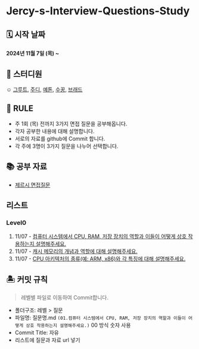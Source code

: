 # Jercy-s-Interview-Questions-Study
## 🗓 시작 날짜
#### 2024년 11월 7일 (목) ~

## 👥 스터디원
☺️ [그루트](https://github.com/Groot-94), [주디](https://github.com/Judy-999), [예톤](https://github.com/yeeton37), [수꿍](https://github.com/Jeon-Minsu), [브래드](https://github.com/bradheo65)

## 🐳 RULE
- 주 1회 (목) 전까지 3가지 면접 질문을 공부해옵니다.
- 각자 공부한 내용에 대해 설명합니다.
- 서로의 자료를 github에 Commit 합니다.
- 각 주에 3명이 3가지 질문을 나누어 선택합니다.
  
## 📚 공부 자료 
- [제르시 면접질문](https://github.com/JeaSungLEE/iOSInterviewquestions?tab=readme-ov-file)

## 리스트
### Level0
1. 11/07 - [컴퓨터 시스템에서 CPU, RAM, 저장 장치의 역할과 이들이 어떻게 상호 작용하는지 설명해주세요.](https://github.com/KTRJB/Jercy-s-Interview-Questions-Study/blob/main/01%20-%20Lv.0/01.%EC%BB%B4%ED%93%A8%ED%84%B0%20%EC%8B%9C%EC%8A%A4%ED%85%9C%EC%97%90%EC%84%9C%20CPU%2C%20RAM%2C%20%EC%A0%80%EC%9E%A5%20%EC%9E%A5%EC%B9%98%EC%9D%98%20%EC%97%AD%ED%95%A0%EA%B3%BC%20%EC%9D%B4%EB%93%A4%EC%9D%B4%20%EC%96%B4%EB%96%BB%EA%B2%8C%20%EC%83%81%ED%98%B8%20%EC%9E%91%EC%9A%A9%ED%95%98%EB%8A%94%EC%A7%80%20%EC%84%A4%EB%AA%85%ED%95%B4%EC%A3%BC%EC%84%B8%EC%9A%94.md)
2. 11/07 - [캐시 메모리의 개념과 역할에 대해 설명해주세요.]()
3. 11/07 - [CPU 아키텍처의 종류(예: ARM, x86)와 각 특징에 대해 설명해주세요.]()

## 🏝 커밋 규칙

> 레벨별 파일로 이동하여 Commit합니다.

- 폴더구조: 레벨 > 질문
- 파일명: 질문명.md `(01.컴퓨터 시스템에서 CPU, RAM, 저장 장치의 역할과 이들이 어떻게 상호 작용하는지 설명해주세요.)` 00 방식 숫자 사용
- Commit Title: 자유
- 리스트에 질문과 자료 url 넣기
